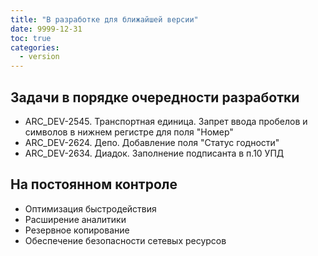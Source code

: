 ```yaml
---
title: "В разработке для ближайшей версии"
date: 9999-12-31
toc: true
categories:
  - version
---
```

## Задачи в порядке очередности разработки
-   ARC_DEV-2545. Транспортная единица. Запрет ввода пробелов и символов в нижнем регистре для поля "Номер"
-   ARC_DEV-2624. Депо. Добавление поля "Статус годности"
-   ARC_DEV-2634. Диадок. Заполнение подписанта в п.10 УПД

## На постоянном контроле
-   Оптимизация быстродействия
-   Расширение аналитики
-   Резервное копирование
-   Обеспечение безопасности сетевых ресурсов
